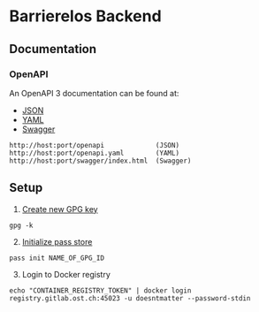 # Barrierelos Backend

## Documentation

### OpenAPI

An OpenAPI 3 documentation can be found at:

* [JSON](http://localhost:8030/openapi)
* [YAML](http://localhost:8030/openapi.yaml)
* [Swagger](http://localhost:8030/swagger/index.html)

```
http://host:port/openapi             (JSON)
http://host:port/openapi.yaml        (YAML)
http://host:port/swagger/index.html  (Swagger)
```

## Setup

1. [Create new GPG key](https://docs.github.com/en/authentication/managing-commit-signature-verification/generating-a-new-gpg-key)

```shell
gpg -k
```

2. [Initialize pass store](https://manpages.ubuntu.com/manpages/trusty/man1/pass.1.html)

```shell
pass init NAME_OF_GPG_ID
```

3. Login to Docker registry

```shell
echo "CONTAINER_REGISTRY_TOKEN" | docker login registry.gitlab.ost.ch:45023 -u doesntmatter --password-stdin
```
